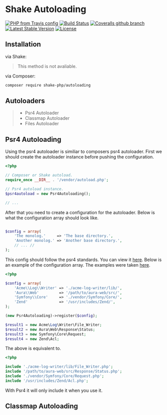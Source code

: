 # Shake Autoloading
[![PHP from Travis config](https://img.shields.io/travis/php-v/shake-php/autoloading.svg)](https://github.com/shake-php/autoloading)
[![Build Status](https://travis-ci.org/shake-php/autoloading.svg?branch=master)](https://travis-ci.org/shake-php/autoloading)
[![Coveralls github branch](https://img.shields.io/coveralls/github/shake-php/autoloading/master.svg)](https://coveralls.io/github/shake-php/autoloading)
[![Latest Stable Version](https://poser.pugx.org/shake-php/autoloading/v/stable)](https://packagist.org/packages/shake-php/autoloading)
[![License](https://poser.pugx.org/shake-php/autoloading/license)](https://packagist.org/packages/shake-php/autoloading)

## Installation
via Shake:
> This method is not avaliable.

via Composer:
```sh
composer require shake-php/autoloading
```

## Autoloaders
> - Psr4 Autoloader
> - Classmap Autoloader
> - Files Autoloader

## Psr4 Autoloading
Using the psr4 autoloader is similiar to composers psr4 autoloader. First we should create the autoloader instance before pushing the configuration.

```php
<?php

// Composer or Shake autoload.
require_once __DIR__ . '/vendor/autoload.php';

// Psr4 autoload instance.
$psr4autoload = new Psr4Autoloading();

// ...

```
After that you need to create a configuration for the autoloader. Below is what the configuration array should look like.
```php

$config = array(
    'The monolog.'     => 'The base directory.',
    'Another monolog.' => 'Another base directory.',
    // ... //
);

```

This config should follow the psr4 standards. You can view it [here](https://www.php-fig.org/psr/psr-4/). Below is an example of the configuration array. The examples were taken [here](https://www.php-fig.org/psr/psr-4/#3-examples).

```php
<?php

$config = array(
    'Acme\\Log\\Writer' => './acme-log-writer/lib/',
    'Aura\\Web'         => '/path/to/aura-web/src/',
    'Symfony\\Core'     => './vendor/Symfony/Core/',
    'Zend'              => '/usr/includes/Zend/',
);

(new Psr4Autoloading)->register($config);

$result1 = new Acme\Log\Writer\File_Writer;
$result2 = new Aura\Web\Response\Status;
$result3 = new Symfony\Core\Request;
$result4 = new Zend\Acl;

```

The above is equivalent to.

```php
<?php

include './acme-log-writer/lib/File_Writer.php';
include '/path/to/aura-web/src/Response/Status.php';
include './vendor/Symfony/Core/Request.php';
include '/usr/includes/Zend/Acl.php';

```

With Psr4 it will only include it when you use it.

## Classmap Autoloading
